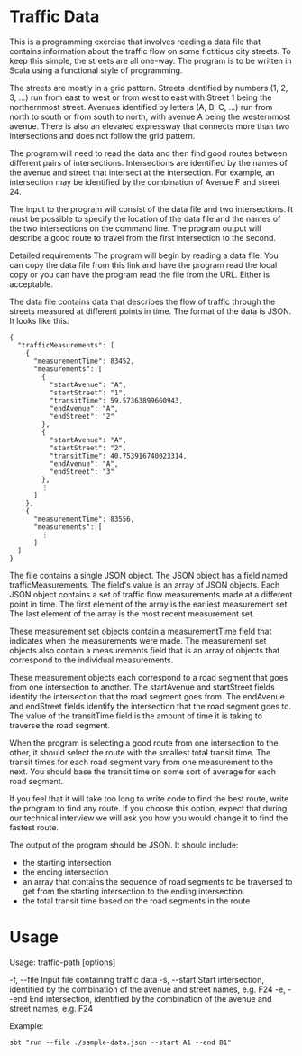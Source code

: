 # Traffic Data

This is a programming exercise that involves reading a data file that contains information about the traffic flow on some fictitious city streets. To keep this simple, the streets are all one-way. The program is to be written in Scala using a functional style of programming.

The streets are mostly in a grid pattern. Streets identified by numbers (1, 2, 3, ...) run from east to west or from west to east with Street 1 being the northernmost street. Avenues identified by letters (A, B, C, ...) run from north to south or from south to north, with avenue A being the westernmost avenue. There is also an elevated expressway that connects more than two intersections and does not follow the grid pattern.

The program will need to read the data and then find good routes between different pairs of intersections. Intersections are identified by the names of the avenue and street that intersect at the intersection. For example, an intersection may be identified by the combination of Avenue F and street 24.

The input to the program will consist of the data file and two intersections. It must be possible to specify the location of the data file and the names of the two intersections on the command line. The program output will describe a good route to travel from the first intersection to the second.

Detailed requirements
The program will begin by reading a data file. You can copy the data file from this link and have the program read the local copy or you can have the program read the file from the URL. Either is acceptable.

The data file contains data that describes the flow of traffic through the streets measured at different points in time. The format of the data is JSON. It looks like this:
```
{
  "trafficMeasurements": [
    {
      "measurementTime": 83452,
      "measurements": [
        {
          "startAvenue": "A",
          "startStreet": "1",
          "transitTime": 59.57363899660943,
          "endAvenue": "A",
          "endStreet": "2"
        },
        {
          "startAvenue": "A",
          "startStreet": "2",
          "transitTime": 40.753916740023314,
          "endAvenue": "A",
          "endStreet": "3"
        },
        ⋮
      ]
    },
    {
      "measurementTime": 83556,
      "measurements": [
        ⋮
      ]
  ]
}
```

The file contains a single JSON object. The JSON object has a field named trafficMeasurements. The field's value is an array of JSON objects. Each JSON object contains a set of traffic flow measurements made at a different point in time. The first element of the array is the earliest measurement set. The last element of the array is the most recent measurement set.

These measurement set objects contain a measurementTime field that indicates when the measurements were made. The measurement set objects also contain a measurements field that is an array of objects that correspond to the individual measurements.

These measurement objects each correspond to a road segment that goes from one intersection to another. The startAvenue and startStreet fields identify the intersection that the road segment goes from. The endAvenue and endStreet fields identify the intersection that the road segment goes to. The value of the transitTime field is the amount of time it is taking to traverse the road segment.

When the program is selecting a good route from one intersection to the other, it should select the route with the smallest total transit time. The transit times for each road segment vary from one measurement to the next. You should base the transit time on some sort of average for each road segment.

If you feel that it will take too long to write code to find the best route, write the program to find any route. If you choose this option, expect that during our technical interview we will ask you how you would change it to find the fastest route.

The output of the program should be JSON. It should include:

- the starting intersection
- the ending intersection
- an array that contains the sequence of road segments to be traversed to get from the starting intersection to the ending intersection.
- the total transit time based on the road segments in the route

# Usage

Usage: traffic-path [options]

-f, --file <file>    Input file containing traffic data
-s, --start <start>  Start intersection, identified by the combination of the avenue and street names, e.g. F24
-e, --end <end>      End intersection, identified by the combination of the avenue and street names, e.g. F24

Example:
```
sbt "run --file ./sample-data.json --start A1 --end B1"
```

